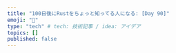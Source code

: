 ```yaml
---
title: "100日後にRustをちょっと知ってる人になる: [Day 90]"
emoji: "🦀"
type: "tech" # tech: 技術記事 / idea: アイデア
topics: []
published: false
---
```

